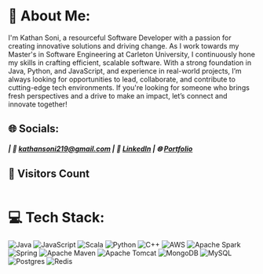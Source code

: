 # 💫 About Me:
I'm Kathan Soni, a resourceful Software Developer with a passion for creating innovative solutions and driving change. As I work towards my Master's in Software Engineering at Carleton University, I continuously hone my skills in crafting efficient, scalable software. With a strong foundation in Java, Python, and JavaScript, and experience in real-world projects, I’m always looking for opportunities to lead, collaborate, and contribute to cutting-edge tech environments. If you're looking for someone who brings fresh perspectives and a drive to make an impact, let’s connect and innovate together!


## 🌐 Socials:
##### | 📧 [kathansoni219@gmail.com](mailto:kathansoni2109@gmail.com) | 🔗 [LinkedIn](https://www.linkedin.com/in/kathan-soni/) | 🌐 [Portfolio](https://www.datascienceportfol.io/kathansoni) 

## 🌟 Visitors Count 

 <img src="https://profile-counter.glitch.me/kathan219/count.svg" alt="" />

 
# 💻 Tech Stack:
![Java](https://img.shields.io/badge/java-%23ED8B00.svg?style=for-the-badge&logo=openjdk&logoColor=white) ![JavaScript](https://img.shields.io/badge/javascript-%23323330.svg?style=for-the-badge&logo=javascript&logoColor=%23F7DF1E) ![Scala](https://img.shields.io/badge/scala-%23DC322F.svg?style=for-the-badge&logo=scala&logoColor=white) ![Python](https://img.shields.io/badge/python-3670A0?style=for-the-badge&logo=python&logoColor=ffdd54) ![C++](https://img.shields.io/badge/c++-%2300599C.svg?style=for-the-badge&logo=c%2B%2B&logoColor=white) ![AWS](https://img.shields.io/badge/AWS-%23FF9900.svg?style=for-the-badge&logo=amazon-aws&logoColor=white) ![Apache Spark](https://img.shields.io/badge/Apache%20Spark-FDEE21?style=for-the-badge&logo=apachespark&logoColor=black) ![Spring](https://img.shields.io/badge/spring-%236DB33F.svg?style=for-the-badge&logo=spring&logoColor=white) ![Apache Maven](https://img.shields.io/badge/Apache%20Maven-C71A36?style=for-the-badge&logo=Apache%20Maven&logoColor=white) ![Apache Tomcat](https://img.shields.io/badge/apache%20tomcat-%23F8DC75.svg?style=for-the-badge&logo=apache-tomcat&logoColor=black) ![MongoDB](https://img.shields.io/badge/MongoDB-%234ea94b.svg?style=for-the-badge&logo=mongodb&logoColor=white) ![MySQL](https://img.shields.io/badge/mysql-4479A1.svg?style=for-the-badge&logo=mysql&logoColor=white) ![Postgres](https://img.shields.io/badge/postgres-%23316192.svg?style=for-the-badge&logo=postgresql&logoColor=white) ![Redis](https://img.shields.io/badge/redis-%23DD0031.svg?style=for-the-badge&logo=redis&logoColor=white)


